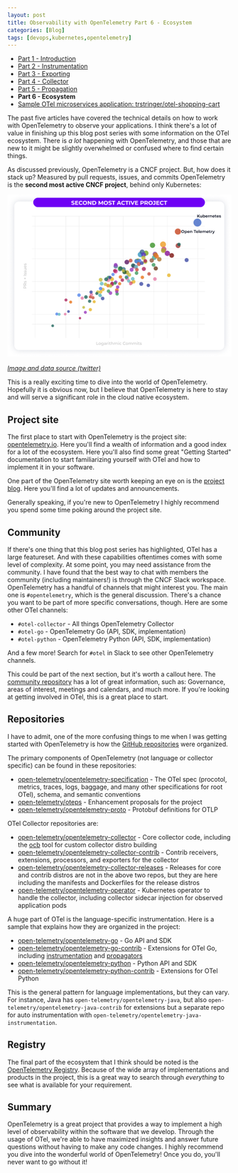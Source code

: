 ```yaml
---
layout: post
title: Observability with OpenTelemetry Part 6 - Ecosystem
categories: [Blog]
tags: [devops,kubernetes,opentelemetry]
---
```


* [Part 1 - Introduction](https://trstringer.com/otel-part1-intro/)
* [Part 2 - Instrumentation](https://trstringer.com/otel-part2-instrumentation/)
* [Part 3 - Exporting](https://trstringer.com/otel-part3-export/)
* [Part 4 - Collector](https://trstringer.com/otel-part4-collector/)
* [Part 5 - Propagation](https://trstringer.com/otel-part5-propagation/)
* **Part 6 - Ecosystem**
* [Sample OTel microservices application: trstringer/otel-shopping-cart](https://github.com/trstringer/otel-shopping-cart)

The past five articles have covered the technical details on how to work with OpenTelemetry to observe your applications. I think there's a lot of value in finishing up this blog post series with some information on the OTel ecosystem. There is *a lot* happening with OpenTelemetry, and those that are new to it might be slightly overwhelmed or confused where to find certain things.

As discussed previously, OpenTelemetry is a CNCF project. But, how does it stack up? Measured by pull requests, issues, and commits OpenTelemetry is the **second most active CNCF project**, behind only Kubernetes:

![OTel growth](../images/otel-ecosystem2.png)

*[Image and data source (twitter)](https://twitter.com/hab_mic/status/1557012045677092866?s=20&t=-Chw2r-CBO6W2gVTRlZgyw)*

This is a really exciting time to dive into the world of OpenTelemetry. Hopefully it is obvious now, but I believe that OpenTelemetry is here to stay and will serve a significant role in the cloud native ecosystem.

## Project site

The first place to start with OpenTelemetry is the project site: [opentelemetry.io](https://opentelemetry.io/). Here you'll find a wealth of information and a good index for a lot of the ecosystem. Here you'll also find some great "Getting Started" documentation to start familiarizing yourself with OTel and how to implement it in your software.

One part of the OpenTelemetry site worth keeping an eye on is the [project blog](https://opentelemetry.io/blog/). Here you'll find a lot of updates and announcements.

Generally speaking, if you're new to OpenTelemetry I highly recommend you spend some time poking around the project site.

## Community

If there's one thing that this blog post series has highlighted, OTel has a large featureset. And with these capabilities oftentimes comes with some level of complexity. At some point, you may need assistance from the community. I have found that the best way to chat with members the community (including maintainers!) is through the CNCF Slack workspace. OpenTelemetry has a handful of channels that might interest you. The main one is `#opentelemetry`, which is the general discussion. There's a chance you want to be part of more specific conversations, though. Here are some other OTel channels:

* `#otel-collector` - All things OpenTelemetry Collector
* `#otel-go` - OpenTelemetry Go (API, SDK, implementation)
* `#otel-python` - OpenTelemetry Python (API, SDK, implementation)

And a few more! Search for `#otel` in Slack to see other OpenTelemetry channels.

This could be part of the next section, but it's worth a callout here. The [community repository](https://github.com/open-telemetry/community) has a lot of great information, such as: Governance, areas of interest, meetings and calendars, and much more. If you're looking at getting involved in OTel, this is a great place to start.

## Repositories

I have to admit, one of the more confusing things to me when I was getting started with OpenTelemetry is how the [GitHub repositories](https://github.com/open-telemetry) were organized.

The primary components of OpenTelemetry (not language or collector specific) can be found in these repositories:

* [open-telemetry/opentelemetry-specification](https://github.com/open-telemetry/opentelemetry-specification) - The OTel spec (procotol, metrics, traces, logs, baggage, and many other specifications for root OTel), schema, and semantic conventions
* [open-telemetry/oteps](https://github.com/open-telemetry/oteps) - Enhancement proposals for the project
* [open-telemetry/opentelemetry-proto](https://github.com/open-telemetry/opentelemetry-proto) - Protobuf definitions for OTLP

OTel Collector repositories are:

* [open-telemetry/opentelemetry-collector](https://github.com/open-telemetry/opentelemetry-collector) - Core collector code, including the [ocb](https://github.com/open-telemetry/opentelemetry-collector/tree/main/cmd/builder) tool for custom collector distro building
* [open-telemetry/opentelemetry-collector-contrib](https://github.com/open-telemetry/opentelemetry-collector-contrib) - Contrib receivers, extensions, processors, and exporters for the collector
* [open-telemetry/opentelemetry-collector-releases](https://github.com/open-telemetry/opentelemetry-collector-releases) - Releases for core and contrib distros are not in the above two repos, but they are here including the manifests and Dockerfiles for the release distros
* [open-telemetry/opentelemetry-operator](https://github.com/open-telemetry/opentelemetry-operator) - Kubernetes operator to handle the collector, including collector sidecar injection for observed application pods

A huge part of OTel is the language-specific instrumentation. Here is a sample that explains how they are organized in the project:

* [open-telemetry/opentelemetry-go](https://github.com/open-telemetry/opentelemetry-go) - Go API and SDK
* [open-telemetry/opentelemetry-go-contrib](https://github.com/open-telemetry/opentelemetry-go-contrib) - Extensions for OTel Go, including [instrumentation](https://github.com/open-telemetry/opentelemetry-go-contrib/tree/main/instrumentation) and [propagators](https://github.com/open-telemetry/opentelemetry-go-contrib/tree/main/propagators)
* [open-telemetry/opentelemetry-python](https://github.com/open-telemetry/opentelemetry-python) - Python API and SDK
* [open-telemetry/opentelemetry-python-contrib](https://github.com/open-telemetry/opentelemetry-python-contrib) - Extensions for OTel Python

This is the general pattern for language implementations, but they can vary. For instance, Java has `open-telemetry/opentelemetry-java`, but also `open-telemetry/opentelemetry-java-contrib` for extensions but a separate repo for auto instrumentation with `open-telemetry/opentelemetry-java-instrumentation`.

## Registry

The final part of the ecosystem that I think should be noted is the [OpenTelemetry Registry](https://opentelemetry.io/registry/). Because of the wide array of implementations and products in the project, this is a great way to search through *everything* to see what is available for your requirement.

## Summary

OpenTelemetry is a great project that provides a way to implement a high level of observability within the software that we develop. Through the usage of OTel, we're able to have maximized insights and answer future questions without having to make any code changes. I highly recommend you dive into the wonderful world of OpenTelemetry! Once you do, you'll never want to go without it!

